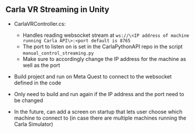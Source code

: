 ## Carla VR Streaming in Unity

- CarlaVRController.cs:
  - Handles reading websocket stream at ```ws://\<IP address of machine running Carla API\>:<port default is 8765```
  - The port to listen on is set in the CarlaPythonAPI repo in the script  ```manual_control_streaming.py```
  - Make sure to accordingly change the IP address for the machine as well as the port
 
- Build project and run on Meta Quest to connect to the websocket defined in the code
- Only need to build and run again if the IP address and the port need to be changed

- In the future, can add a screen on startup that lets user choose which machine to connect to (in case there are multiple machines running the Carla Simulator)
